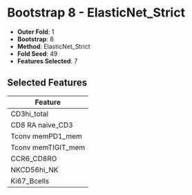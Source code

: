 # Bootstrap 8 - ElasticNet_Strict

- **Outer Fold**: 1
- **Bootstrap**: 8
- **Method**: ElasticNet_Strict
- **Fold Seed**: 49
- **Features Selected**: 7

## Selected Features

| Feature |
|---------|
| CD3hi_total |
| CD8 RA naive_CD3 |
| Tconv memPD1_mem |
| Tconv memTIGIT_mem |
| CCR6_CD8RO |
| NKCD56hi_NK |
| Ki67_Bcells |
